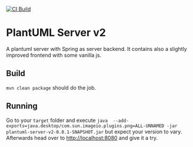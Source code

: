 [![CI Build](https://github.com/v6hq/plantuml-server-v2/actions/workflows/maven.yml/badge.svg)](https://github.com/v6hq/plantuml-server-v2/actions/workflows/maven.yml)

# PlantUML Server v2 

A plantuml server with Spring as server backend. It contains also a slightly improved frontend with some vanilla js.

## Build

``mvn clean package`` should do the job.

## Running

Go to your ``target`` folder and execute ``java  --add-exports=java.desktop/com.sun.imageio.plugins.png=ALL-UNNAMED -jar plantuml-server-v2-0.0.1-SNAPSHOT.jar`` but expect your version to vary. Afterwards head over to [http://localhost:8080](http://localhost:8080) and give it a try.